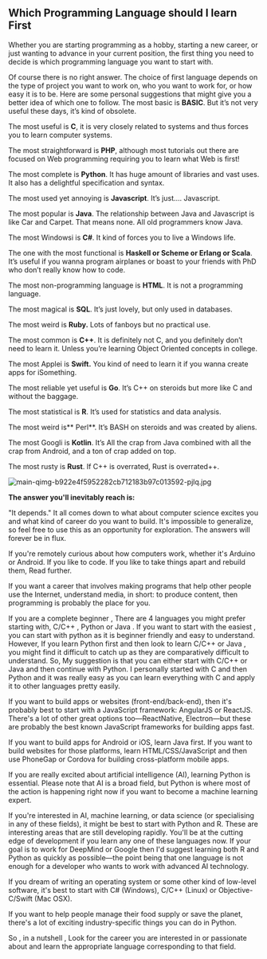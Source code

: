 ## Which Programming Language should I learn First

Whether you are starting programming as a hobby, starting a new career, or just wanting to advance in your current position, the first thing you need to decide is which programming language you want to start with.

Of course there is no right answer. The choice of first language depends on the type of project you want to work on, who you want to work for, or how easy it is to be. Here are some personal suggestions that might give you a better idea of ​​which one to follow.
The most basic is **BASIC**. But it’s not very useful these days, it’s kind of obsolete.

The most useful is **C**, it is very closely related to systems and thus forces you to learn computer systems.

The most straightforward is **PHP**, although most tutorials out there are focused on Web programming requiring you to learn what Web is first!

The most complete is **Python**. It has huge amount of libraries and vast uses. It also has a delightful specification and syntax.

The most used yet annoying is **Javascript**. It’s just…. Javascript.

The most popular is **Java**. The relationship between Java and Javascript is like Car and Carpet. That means none. All old programmers know Java.

The most Windowsi is **C#**. It kind of forces you to live a Windows life.

The one with the most functional is **Haskell or Scheme or Erlang or Scala**. It’s useful if you wanna program airplanes or boast to your friends with PhD who don’t really know how to code.

The most non-programming language is **HTML**. It is not a programming language.

The most magical is **SQL**. It’s just lovely, but only used in databases.

The most weird is **Ruby.** Lots of fanboys but no practical use.

The most common is **C++**. It is definitely not C, and you definitely don’t need to learn it. Unless you’re learning Object Oriented concepts in college.

The most Applei is **Swift.** You kind of need to learn it if you wanna create apps for iSomething.

The most reliable yet useful is **Go**. It’s C++ on steroids but more like C and without the baggage.

The most statistical is **R**. It’s used for statistics and data analysis.

The most weird is** Perl**. It’s BASH on steroids and was created by aliens.

The most Googli is **Kotlin**. It’s All the crap from Java combined with all the crap from Android, and a ton of crap added on top.

The most rusty is **Rust**. If C++ is overrated, Rust is overrated++.

![main-qimg-b922e4f5952282cb712183b97c013592-pjlq.jpg](https://cdn.hashnode.com/res/hashnode/image/upload/v1642500243510/yLvUxrX0G.jpeg)

**The answer you'll inevitably reach is:**

"It depends." It all comes down to what about computer science excites you and what kind of career do you want to build. It's impossible to generalize, so feel free to use this as an opportunity for exploration. The answers will forever be in flux.

If you're remotely curious about how computers work, whether it's Arduino or Android. If you like to code. If you like to take things apart and rebuild them, Read further.

If you want a career that involves making programs that help other people use the Internet, understand media, in short: to produce content, then programming is probably the place for you.

If you are a complete beginner , There are 4 languages you might prefer starting with, C/C++ , Python or Java . If you want to start with the easiest , you can start with python as it is beginner friendly and easy to understand. However, If you learn Python first and then look to learn C/C++ or Java , you might find it difficult to catch up as they are comparatively difficult to understand. So, My suggestion is that you can either start with C/C++ or Java and then continue with Python. I personally started with C and then Python and it was really easy as you can learn everything with C and apply it to other languages pretty easily.

If you want to build apps or websites (front-end/back-end), then it's probably best to start with a JavaScript framework: AngularJS or ReactJS. There's a lot of other great options too—ReactNative, Electron—but these are probably the best known JavaScript frameworks for building apps fast.

If you want to build apps for Android or iOS, learn Java first. If you want to build websites for those platforms, learn HTML/CSS/JavaScript and then use PhoneGap or Cordova for building cross-platform mobile apps.

If you are really excited about artificial intelligence (AI), learning Python is essential. Please note that AI is a broad field, but Python is where most of the action is happening right now if you want to become a machine learning expert.

If you're interested in AI, machine learning, or data science (or specialising in any of these fields), it might be best to start with Python and R. These are interesting areas that are still developing rapidly. You'll be at the cutting edge of development if you learn any one of these languages now. If your goal is to work for DeepMind or Google then I'd suggest learning both R and Python as quickly as possible—the point being that one language is not enough for a developer who wants to work with advanced AI technology.

If you dream of writing an operating system or some other kind of low-level software, it's best to start with C# (Windows), C/C++ (Linux) or Objective-C/Swift (Mac OSX).

If you want to help people manage their food supply or save the planet, there's a lot of exciting industry-specific things you can do in Python.

So , in a nutshell , Look for the career you are interested in or passionate about and learn the appropriate language corresponding to that field.